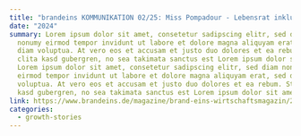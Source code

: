 ```yaml
---
title: "brandeins KOMMUNIKATION 02/25: Miss Pompadour - Lebensrat inklusive"
date: "2024"
summary: Lorem ipsum dolor sit amet, consetetur sadipscing elitr, sed diam
  nonumy eirmod tempor invidunt ut labore et dolore magna aliquyam erat, sed
  diam voluptua. At vero eos et accusam et justo duo dolores et ea rebum. Stet
  clita kasd gubergren, no sea takimata sanctus est Lorem ipsum dolor sit amet.
  Lorem ipsum dolor sit amet, consetetur sadipscing elitr, sed diam nonumy
  eirmod tempor invidunt ut labore et dolore magna aliquyam erat, sed diam
  voluptua. At vero eos et accusam et justo duo dolores et ea rebum. Stet clita
  kasd gubergren, no sea takimata sanctus est Lorem ipsum dolor sit amet.
link: https://www.brandeins.de/magazine/brand-eins-wirtschaftsmagazin/2025/kommunikation-in-nervoesen-zeiten/misspompadour-lebenshilfe-inklusive
categories:
  - growth-stories
---
```


